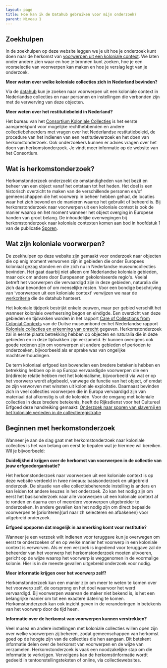 ```yaml
---
layout: page
title: Hoe kan ik de Datahub gebruiken voor mijn onderzoek?
parent: Niveau 1
---
```


## Zoekhulpen
    
In de zoekhulpen op deze website leggen we je uit hoe je onderzoek kunt doen naar de herkomst van [voorwerpen uit een koloniale context](https://app.colonialcollections.nl/en/faq). We laten onder andere zien waar en hoe je bronnen kunt zoeken, hoe je een voorselectie van voorwerpen kan maken en hoe je verslag legt van je onderzoek.
    
**Meer weten over welke koloniale collecties zich in Nederland bevinden?**
    
Via de [datahub](https://app.colonialcollections.nl) kun je zoeken naar voorwerpen uit een koloniale context in Nederlandse collecties en naar personen en instellingen die verbonden zijn met de verwerving van deze objecten. 
    
**Meer weten over het restitutiebeleid in Nederland?**
    
Het bureau van het [Consortium Koloniale Collecties](https://wp-dev.colonialcollections.org/index.php/contact/) is het eerste aanspreekpunt  voor mogelijke rechthebbenden en andere collectiebeheerders met vragen over het Nederlandse restitutiebeleid, de procedure van het indienen van een restitutieverzoek en het doen van herkomstonderzoek. Ook onderzoekers kunnen er advies vragen over het doen van herkomstonderzoek. Je vindt meer informatie op de website van het Consortium.
    
## Wat is herkomstonderzoek?
    
Herkomstonderzoek onderzoekt de omstandigheden van het bezit en beheer van een object vanaf het ontstaan tot het heden. Het doel is een historisch overzicht te maken van de verschillende personen en/of gemeenschappen die het voorwerp in beheer hebben gehad, de locaties waar het zich bevond en de manieren waarop het gebruikt of beheerd is. Bij herkomstonderzoek naar voorwerpen uit een koloniale context is ook de manier waarop en het moment wanneer het object overging in Europese handen van groot belang. De inhoudelijke overwegingen bij herkomstonderzoek naar koloniale contexten komen aan bod in hoofdstuk 1 van de publicatie [Sporen](https://www.niod.nl/nl/publicaties/sporen-PPROCE).
    
## Wat zijn koloniale voorwerpen?
    
De zoekhulpen op deze website zijn gemaakt voor onderzoek naar objecten die op enig moment verworven zijn in gebieden die onder Europees koloniaal gezag stonden en die zich nu in Nederlandse museumcollecties bevinden. Het gaat daarbij niet alleen om Nederlandse koloniale gebieden, maar ook om andere door Europeanen gekoloniseerde regio's. Veelal betreft het voorwerpen die vervaardigd zijn in deze gebieden, naturalia die zich daar bevonden of om menselijke resten. Voor een bondige beschrijving van ‘voorwerpen uit een koloniale context’ verwijzen we naar de [werkcriteria](https://wp-dev.colonialcollections.org/index.php/beleid-koloniale-collecties/) die de datahub hanteert.
    
Het koloniale tijdperk bestrijkt enkele eeuwen, maar per gebied verschilt het wanneer koloniale overheersing begon en eindigde. Een overzicht van deze gebieden en tijdvakken worden in het rapport [Care of Collections from Colonial Contexts](https://www.museumsbund.de/wp-content/uploads/2021/03/mb-leitfaden-en-web.pdf) van de Duitse museumbond en het Nederlandse rapport [Koloniale collecties en erkenning van onrecht](https://open.overheid.nl/documenten/ronl-1889c640-46ce-4ce7-87d0-f7b4299b8c3e/pdf) gegeven. Herkomstonderzoek zal in eerste plaats betrekking hebben op objecten en naturalia die in deze gebieden en in deze tijdvakken zijn verzameld. Er kunnen overigens ook goede redenen zijn om voorwerpen uit andere gebieden of perioden te onderzoeken, bijvoorbeeld als er sprake was van ongelijke machtsverhoudingen.
    
De term koloniaal erfgoed kan bovendien een bredere betekenis hebben en betrekking hebben op in op Europa vervaardigde voorwerpen die een (in)directe relatie hebben met het kolonialisme, bijvoorbeeld via wat er op het voorwerp wordt afgebeeld, vanwege de functie van het object, of omdat ze zijn verworven met winsten uit koloniale exploitatie. Daarnaast bevinden zich in veel collecties voorwerpen die in Europa vervaardigd zijn van materiaal dat afkomstig is uit de koloniën. Voor de omgang met koloniale collecties in deze bredere betekenis, heeft de Rijksdienst voor het Cultureel Erfgoed deze handreiking gemaakt: [Onderzoek naar sporen van slavernij en het koloniale verleden in de collectieregistratie](https://www.cultureelerfgoed.nl/binaries/cultureelerfgoed/documenten/publicaties/2021/01/01/handreiking-onderzoek-naar-sporen-van-slavernij-en-het-koloniale-verleden-in-de-collectieregistratie/Handreiking+sporen+slavernij+en+koloniaal+verleden+in+collectieregistratie.pdf)
    
## Beginnen met herkomstonderzoek
    
Wanneer je aan de slag gaat met herkomstonderzoek naar koloniale collecties is het van belang om eerst te bepalen wat je hiermee wil bereiken. Wil je bijvoorbeeld:
    
**Duidelijkheid krijgen over de herkomst van voorwerpen in de collectie van jouw erfgoedorganisatie?**
    
Het herkomstonderzoek naar voorwerpen uit een koloniale context is op deze website verdeeld in twee niveaus: basisonderzoek en uitgebreid onderzoek. De situatie van elke collectiebeherende instelling is anders en kan leiden tot andere keuzes in het onderzoek. Zo kan het nodig zijn om eerst het basisonderzoek naar alle voorwerpen uit een koloniale context af te ronden en daarna een of meerdere voorwerpen uitgebreider te onderzoeken. In andere gevallen kan het nodig zijn om direct bepaalde voorwerpen te [prioriteren](url naar zh selecteren en afbakenen) voor uitgebreid onderzoek. 
    
**Erfgoed opsporen dat mogelijk in aanmerking komt voor restitutie?**
    
Wanneer je een verzoek wilt indienen voor teruggave kun je overwegen om eerst te onderzoeken of en op welke manier het voorwerp in een koloniale context is verworven. Als er een verzoek is ingediend voor teruggave zal de beheerder van het voorwerp het herkomstonderzoek moeten uitvoeren, gericht op de wijze waarop het voorwerp is weggenomen in de voormalige kolonie. Hier is in de meeste gevallen uitgebreid onderzoek voor nodig. 
    
**Meer informatie krijgen over het voorwerp zelf?**
    
Herkomstonderzoek kan een manier zijn om meer te weten te komen over het voorwerp zelf, de oorsprong en het doel waarvoor het werd vervaardigd. Bij voorwerpen waarvan de maker niet bekend is, is het een belangrijke manier om tot een exactere datering te komen. Herkomstonderzoek kan ook inzicht geven in de veranderingen in betekenis van het voorwerp door de tijd heen.
    
**Informatie over de herkomst van voorwerpen kunnen verstrekken?**
    
Veel musea en andere instellingen met koloniale collecties willen open zijn over welke voorwerpen zij beheren, zodat gemeenschappen van herkomst goed op de hoogte zijn van de collecties die hen aangaan. Dit betekent informatie delen over de herkomst van voorwerpen en de wijze van verzamelen. Herkomstonderzoek is vaak een noodzakelijke stap om die informatie te verkrijgen. Vervolgens kan de herkomstinformatie wordt gedeeld in tentoonstellingsteksten of online, via collectiewebsites.
